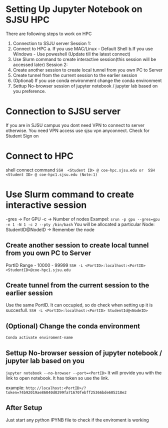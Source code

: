 # Setting Up Jupyter Notebook on SJSU HPC

There are following steps to work on HPC
1. Connection to SSJU server
Session 1:
2. Connect to HPC 
	a. If you use MAC/Linux  - Default Shell
	b.If you use Windows - Use poweshell (Update till the latest connect) 
3. Use Slurm command to create interactive session(this session will be accessed later)
Session 2:
4. Create another session to create local tunnel from you own PC to Server
5. Create tunnel from the current session to the earlier session  
6. (Optional) If you use conda environment change the conda environment 
7.  Settup No-browser session of jupyter notebook / jupyter lab based on you preference.
# Connection to SJSU server

If you are in SJSU campus you dont need VPN to connect to server otherwise.
You need VPN access use sjsu vpn anyconnect.
Check for Student Sign on
# Connect to HPC
shell connect command
``
SSH  <Student ID> @ coe-hpc.sjsu.edu
or 
SSH  <Student ID> @ coe-hpc1.sjsu.edu (Note:1)
``
# Use Slurm command to create interactive session

-gres -> For GPU
-c -> Number of nodes
Exampel:
``
 srun -p gpu --gres=gpu -n 1 -N 1 -c 2 --pty /bin/bash
``
You will be allocated a particular Node:
StudentID@NodeID -> Remember the node




## Create another session to create local tunnel from you own PC to Server
PortID Range - 10000 - 99999
``
SSH -L <PortID>:localhost:<PortID> <StudentID>@coe-hpc1.sjsu.edu
``
## Create tunnel from the current session to the earlier session
Use the same PortID. It can occupied, so do check when setting up it is succesfull.
``
SSH -L <PortID>:localhost:<PortID> StudentId@<NodeID>
``
## (Optional) Change the conda environment
``
Conda activate enviroment-name
``

##  Settup No-browser session of jupyter notebook / jupyter lab based on you
``
jupyter notebook --no-browser --port=<PortID>
``
It will provide you with the link to open notebook. It has token so use the link.

example:
 ``
 http://localhost:<PortID>/?token=74b92019ae86040d0299fa71670febff25366bde605218e2
``
## After Setup
Just start any python IPYNB file to check if the enviroment is working 
